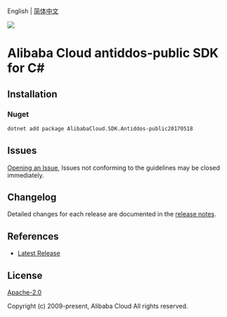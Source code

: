 English | [简体中文](README-CN.md)

![](https://aliyunsdk-pages.alicdn.com/icons/AlibabaCloud.svg)

# Alibaba Cloud antiddos-public SDK for C#

## Installation

### Nuget

```bash
dotnet add package AlibabaCloud.SDK.Antiddos-public20170518
```

## Issues

[Opening an Issue](https://github.com/aliyun/alibabacloud-csharp-sdk/issues/new), Issues not conforming to the guidelines may be closed immediately.

## Changelog

Detailed changes for each release are documented in the [release notes](./ChangeLog.md).

## References

* [Latest Release](https://github.com/aliyun/alibabacloud-csharp-sdk/)

## License

[Apache-2.0](http://www.apache.org/licenses/LICENSE-2.0)

Copyright (c) 2009-present, Alibaba Cloud All rights reserved.
